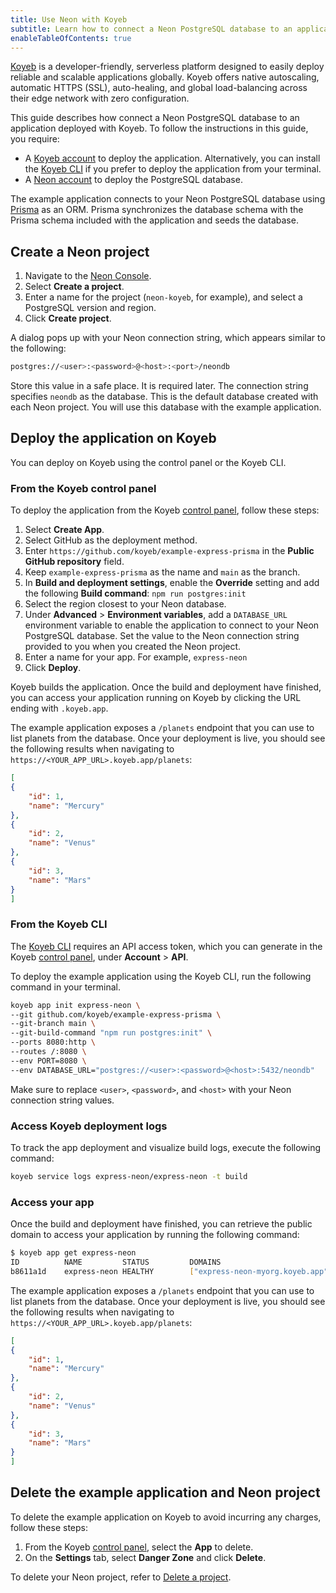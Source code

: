 ```yaml
---
title: Use Neon with Koyeb
subtitle: Learn how to connect a Neon PostgreSQL database to an application deployed with Koyeb
enableTableOfContents: true
---
```


[Koyeb](https://www.koyeb.com/) is a developer-friendly, serverless platform designed to easily deploy reliable and scalable applications globally. Koyeb offers native autoscaling, automatic HTTPS (SSL), auto-healing, and global load-balancing across their edge network with zero configuration.

This guide describes how connect a Neon PostgreSQL database to an application deployed with Koyeb. To follow the instructions in this guide, you require:

- A [Koyeb account](https://app.koyeb.com/) to deploy the application. Alternatively, you can install the [Koyeb CLI](https://www.koyeb.com/docs/quickstart/koyeb-cli) if you prefer to deploy the application from your terminal.
- A [Neon account](https://console.neon.tech/) to deploy the PostgreSQL database.

The example application connects to your Neon PostgreSQL database using [Prisma](https://www.prisma.io/) as an ORM. Prisma synchronizes the database schema with the Prisma schema included with the application and seeds the database.

## Create a Neon project

1. Navigate to the [Neon Console](https://console.neon.tech/).
1. Select **Create a project**.
1. Enter a name for the project (`neon-koyeb`, for example), and select a PostgreSQL version and region.
1. Click **Create project**.

A dialog pops up with your Neon connection string, which appears similar to the following:

```bash
postgres://<user>:<password>@<host>:<port>/neondb
```

Store this value in a safe place. It is required later. The connection string specifies `neondb` as the database. This is the default database created with each Neon project. You will use this database with the example application.

## Deploy the application on Koyeb

You can deploy on Koyeb using the control panel or the Koyeb CLI.

### From the Koyeb control panel

To deploy the application from the Koyeb [control panel](https://app.koyeb.com/), follow these steps:

1. Select **Create App**.
1. Select GitHub as the deployment method.
1. Enter `https://github.com/koyeb/example-express-prisma` in the **Public GitHub repository** field.
1. Keep `example-express-prisma` as the name and `main` as the branch.
1. In **Build and deployment settings**, enable the **Override** setting and add the following **Build command**: `npm run postgres:init`
1. Select the region closest to your Neon database.
1. Under **Advanced** > **Environment variables**, add a `DATABASE_URL` environment variable to enable the application to connect to your Neon PostgreSQL database. Set the value to the Neon connection string provided to you when you created the Neon project.
1. Enter a name for your app. For example, `express-neon`
1. Click **Deploy**.

Koyeb builds the application. Once the build and deployment have finished, you can access your application running on Koyeb by clicking the URL ending with `.koyeb.app`.

The example application exposes a `/planets` endpoint that you can use to list planets from the database. Once your deployment is live, you should see the following results when navigating to `https://<YOUR_APP_URL>.koyeb.app/planets`:

```json
[
{
    "id": 1,
    "name": "Mercury"
},
{
    "id": 2,
    "name": "Venus"
},
{
    "id": 3,
    "name": "Mars"
}
]
```

### From the Koyeb CLI

The [Koyeb CLI](https://www.koyeb.com/docs/quickstart/koyeb-cli) requires an API access token, which you can generate in the Koyeb [control panel](https://app.koyeb.com/), under **Account** > **API**.

To deploy the example application using the Koyeb CLI, run the following command in your terminal.

```bash
koyeb app init express-neon \
--git github.com/koyeb/example-express-prisma \
--git-branch main \
--git-build-command "npm run postgres:init" \
--ports 8080:http \
--routes /:8080 \
--env PORT=8080 \
--env DATABASE_URL="postgres://<user>:<password>@<host>:5432/neondb"
```

Make sure to replace `<user>`, `<password>`, and `<host>` with your Neon connection string values.

### Access Koyeb deployment logs

To track the app deployment and visualize build logs, execute the following command:

```bash
koyeb service logs express-neon/express-neon -t build
```

### Access your app

Once the build and deployment have finished, you can retrieve the public domain to access your application by running the following command:

```bash
$ koyeb app get express-neon
ID          NAME         STATUS         DOMAINS                                CREATED AT          
b8611a1d    express-neon HEALTHY        ["express-neon-myorg.koyeb.app"]       16 Feb 23 18:13 UTC
```

The example application exposes a `/planets` endpoint that you can use to list planets from the database. Once your deployment is live, you should see the following results when navigating to `https://<YOUR_APP_URL>.koyeb.app/planets`:

```json
[
{
    "id": 1,
    "name": "Mercury"
},
{
    "id": 2,
    "name": "Venus"
},
{
    "id": 3,
    "name": "Mars"
}
]
```

## Delete the example application and Neon project

To delete the example application on Koyeb to avoid incurring any charges, follow these steps:

1. From the Koyeb [control panel](https://app.koyeb.com/), select the **App** to delete.
1. On the **Settings** tab, select **Danger Zone** and click **Delete**.

To delete your Neon project, refer to [Delete a project](/docs/manage/projects#delete-a-project).
